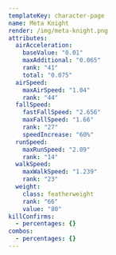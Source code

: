 ```yaml
---
templateKey: character-page
name: Meta Knight
render: /img/meta-knight.png
attributes:
  airAcceleration:
    baseValue: "0.01"
    maxAdditional: "0.065"
    rank: "41"
    total: "0.075"
  airSpeed:
    maxAirSpeed: "1.04"
    rank: "44"
  fallSpeed:
    fastFallSpeed: "2.656"
    maxFallSpeed: "1.66"
    rank: "27"
    speedIncrease: "60%"
  runSpeed:
    maxRunSpeed: "2.09"
    rank: "14"
  walkSpeed:
    maxWalkSpeed: "1.239"
    rank: "23"
  weight:
    class: featherweight
    rank: "66"
    value: "80"
killConfirms:
  - percentages: {}
combos:
  - percentages: {}
---
```


